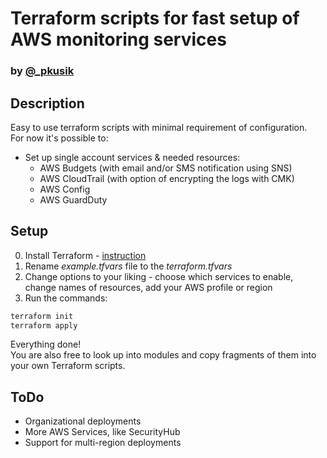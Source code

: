 # Terraform scripts for fast setup of AWS monitoring services

### by [@_pkusik](https://twitter.com/_pkusik)

## Description
Easy to use terraform scripts with minimal requirement of configuration.  
For now it's possible to:
* Set up single account services & needed resources:
  * AWS Budgets (with email and/or SMS notification using SNS)
  * AWS CloudTrail (with option of encrypting the logs with CMK)
  * AWS Config
  * AWS GuardDuty

## Setup
0. Install Terraform - [instruction](https://learn.hashicorp.com/tutorials/terraform/install-cli)
1. Rename _example.tfvars_ file to the _terraform.tfvars_
2. Change options to your liking - choose which services to enable, change names of resources, add your AWS profile or region
3. Run the commands:
```bash
terraform init
terraform apply
```
Everything done!  
You are also free to look up into modules and copy fragments of them into your own Terraform scripts.

## ToDo

* Organizational deployments
* More AWS Services, like SecurityHub
* Support for multi-region deployments
